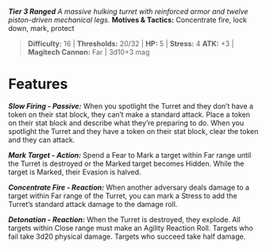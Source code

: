 ***Tier 3 Ranged***
*A massive hulking turret with reinforced armor and twelve piston-driven mechanical legs.*
**Motives & Tactics:** Concentrate fire, lock down, mark, protect

> **Difficulty:** 16 | **Thresholds:** 20/32 | **HP:** 5 | **Stress:** 4
> **ATK:** +3 | **Magitech Cannon:** Far | 3d10+3 mag

# Features

***Slow Firing - Passive:*** When you spotlight the Turret and they don’t have a token on their stat block, they can’t make a standard attack. Place a token on their stat block and describe what they’re preparing to do. When you spotlight the Turret and they have a token on their stat block, clear the token and they can attack.

***Mark Target - Action:*** Spend a Fear to Mark a target within Far range until the Turret is destroyed or the Marked target becomes Hidden. While the target is Marked, their Evasion is halved.

***Concentrate Fire - Reaction:*** When another adversary deals damage to a target within Far range of the Turret, you can mark a Stress to add the Turret’s standard attack damage to the damage roll.

***Detonation - Reaction:*** When the Turret is destroyed, they explode. All targets within Close range must make an Agility Reaction Roll. Targets who fail take 3d20 physical damage. Targets who succeed take half damage.
